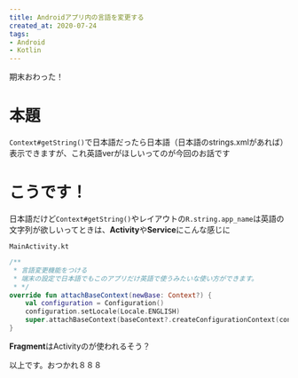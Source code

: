 ```yaml
---
title: Androidアプリ内の言語を変更する
created_at: 2020-07-24
tags:
- Android
- Kotlin
---
```


期末おわった！

# 本題
`Context#getString()`で日本語だったら日本語（日本語のstrings.xmlがあれば）表示できますが、これ英語verがほしいってのが今回のお話です

# こうです！

日本語だけど`Context#getString()`やレイアウトの`R.string.app_name`は英語の文字列が欲しいってときは、**Activity**や**Service**にこんな感じに

`MainActivity.kt`

```kotlin
/**
 * 言語変更機能をつける
 * 端末の設定で日本語でもこのアプリだけ英語で使うみたいな使い方ができます。
 * */
override fun attachBaseContext(newBase: Context?) {
    val configuration = Configuration()
    configuration.setLocale(Locale.ENGLISH)
    super.attachBaseContext(baseContext?.createConfigurationContext(configuration))
}
```

**Fragment**はActivityのが使われるそう？

以上です。おつかれ８８８